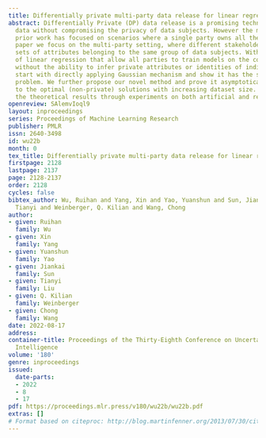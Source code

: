 ```yaml
---
title: Differentially private multi-party data release for linear regression
abstract: Differentially Private (DP) data release is a promising technique to disseminate
  data without compromising the privacy of data subjects. However the majority of
  prior work has focused on scenarios where a single party owns all the data. In this
  paper we focus on the multi-party setting, where different stakeholders own disjoint
  sets of attributes belonging to the same group of data subjects. Within the context
  of linear regression that allow all parties to train models on the complete data
  without the ability to infer private attributes or identities of individuals, we
  start with directly applying Gaussian mechanism and show it has the small eigenvalue
  problem. We further propose our novel method and prove it asymptotically converges
  to the optimal (non-private) solutions with increasing dataset size. We substantiate
  the theoretical results through experiments on both artificial and real-world datasets.
openreview: SAlemvIoql9
layout: inproceedings
series: Proceedings of Machine Learning Research
publisher: PMLR
issn: 2640-3498
id: wu22b
month: 0
tex_title: Differentially private multi-party data release for linear regression
firstpage: 2128
lastpage: 2137
page: 2128-2137
order: 2128
cycles: false
bibtex_author: Wu, Ruihan and Yang, Xin and Yao, Yuanshun and Sun, Jiankai and Liu,
  Tianyi and Weinberger, Q. Kilian and Wang, Chong
author:
- given: Ruihan
  family: Wu
- given: Xin
  family: Yang
- given: Yuanshun
  family: Yao
- given: Jiankai
  family: Sun
- given: Tianyi
  family: Liu
- given: Q. Kilian
  family: Weinberger
- given: Chong
  family: Wang
date: 2022-08-17
address:
container-title: Proceedings of the Thirty-Eighth Conference on Uncertainty in Artificial
  Intelligence
volume: '180'
genre: inproceedings
issued:
  date-parts:
  - 2022
  - 8
  - 17
pdf: https://proceedings.mlr.press/v180/wu22b/wu22b.pdf
extras: []
# Format based on citeproc: http://blog.martinfenner.org/2013/07/30/citeproc-yaml-for-bibliographies/
---
```

